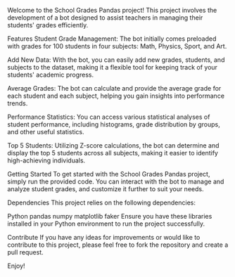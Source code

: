 Welcome to the School Grades Pandas project! This project involves the development of a bot designed to assist teachers in managing their students' grades efficiently.

Features
Student Grade Management: The bot initially comes preloaded with grades for 100 students in four subjects: Math, Physics, Sport, and Art.

Add New Data: With the bot, you can easily add new grades, students, and subjects to the dataset, making it a flexible tool for keeping track of your students' academic progress.

Average Grades: The bot can calculate and provide the average grade for each student and each subject, helping you gain insights into performance trends.

Performance Statistics: You can access various statistical analyses of student performance, including histograms, grade distribution by groups, and other useful statistics.

Top 5 Students: Utilizing Z-score calculations, the bot can determine and display the top 5 students across all subjects, making it easier to identify high-achieving individuals.

Getting Started
To get started with the School Grades Pandas project, simply run the provided code. You can interact with the bot to manage and analyze student grades, and customize it further to suit your needs.

Dependencies
This project relies on the following dependencies:

Python
pandas
numpy
matplotlib
faker
Ensure you have these libraries installed in your Python environment to run the project successfully.

Contribute
If you have any ideas for improvements or would like to contribute to this project, please feel free to fork the repository and create a pull request.

Enjoy!

